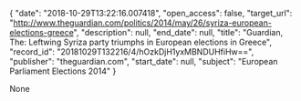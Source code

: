 {
  "date": "2018-10-29T13:22:16.007418", 
  "open_access": false, 
  "target_url": "http://www.theguardian.com/politics/2014/may/26/syriza-european-elections-greece", 
  "description": null, 
  "end_date": null, 
  "title": "Guardian, The: Leftwing Syriza party triumphs in European elections in Greece", 
  "record_id": "20181029T132216/4/hOzkDjH1yxMBNDUHfiHw==", 
  "publisher": "theguardian.com", 
  "start_date": null, 
  "subject": "European Parliament Elections 2014"
}

None